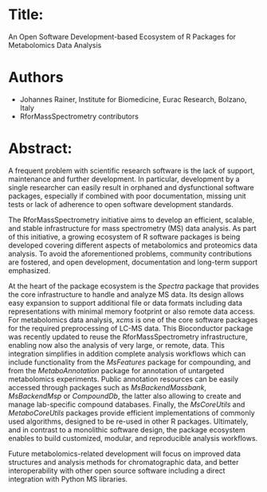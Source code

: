 # Title:

An Open Software Development-based Ecosystem of R Packages for Metabolomics Data Analysis

# Authors

- Johannes Rainer, Institute for Biomedicine, Eurac Research, Bolzano, Italy
- RforMassSpectrometry contributors

# Abstract:

A frequent problem with scientific research software is the lack of support,
maintenance and further development. In particular, development by a single
researcher can easily result in orphaned and dysfunctional software packages,
especially if combined with poor documentation, missing unit tests or lack of
adherence to open software development standards.

The RforMassSpectrometry initiative aims to develop an efficient, scalable, and
stable infrastructure for mass spectrometry (MS) data analysis. As part of this
initiative, a growing ecosystem of R software packages is being developed
covering different aspects of metabolomics and proteomics data analysis. To
avoid the aforementioned problems, community contributions are fostered, and
open development, documentation and long-term support emphasized.

At the heart of the package ecosystem is the *Spectra* package that provides the
core infrastructure to handle and analyze MS data. Its design allows easy
expansion to support additional file or data formats including data
representations with minimal memory footprint or also remote data access. For
metabolomics data analysis, *xcms* is one of the core software packages for the
required preprocessing of LC-MS data. This Bioconductor package was recently
updated to reuse the RforMassSpectrometry infrastructure, enabling now also the
analysis of very large, or remote, data. This integration simplifies in addition
complete analysis workflows which can include functionality from the
*MsFeatures* package for compounding, and from the *MetaboAnnotation* package
for annotation of untargeted metabolomics experiments. Public annotation
resources can be easily accessed through packages such as *MsBackendMassbank*,
*MsBackendMsp* or *CompoundDb*, the latter also allowing to create and manage
lab-specific compound databases. Finally, the *MsCoreUtils* and
*MetaboCoreUtils* packages provide efficient implementations of commonly used
algorithms, designed to be re-used in other R packages. Ultimately, and in
contrast to a monolithic software design, the package ecosystem enables to build
customized, modular, and reproducible analysis workflows.

Future metabolomics-related development will focus on improved data structures
and analysis methods for chromatographic data, and better interoperability with
other open source software including a direct integration with Python MS
libraries.


